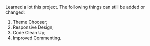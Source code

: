 Learned a lot this project. The following things can still be added or changed:
1. Theme Chooser;
2. Responsive Design;
3. Code Clean Up;
4. Improved Commenting.